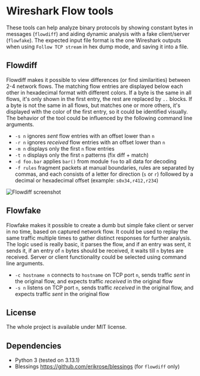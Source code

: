 Wireshark Flow tools
====================

These tools can help analyze binary protocols by showing constant bytes in
messages (`flowdiff`) and aiding dynamic analysis with a fake client/server
(`flowfake`). The expected input file format is the one Wireshark outputs
when using `Follow TCP stream` in hex dump mode, and saving it into a file.

Flowdiff
--------

Flowdiff makes it possible to view differences (or find similarities) between
2-4 network flows. The matching flow entries are displayed below each other
in hexadecimal format with different colors. If a byte is the same in all
flows, it's only shown in the first entry, the rest are replaced by `..`
blocks. If a byte is not the same in all flows, but matches one or more
others, it's displayed with the color of the first entry, so it could be
identified visually. The behavior of the tool could be influenced by the
following command line arguments.

 - `-s n` ignores *sent* flow entries with an offset lower than `n`
 - `-r n` ignores *received* flow entries with an offset lower than `n`
 - `-m n` displays only the first `n` flow entries
 - `-t n` displays only the first `n` patterns (fix diff + match)
 - `-d foo.bar` applies `bar()` from module `foo` to all data for decoding
 - `-f rules` fragment packets at manual boundaries, rules are separated by
   commas, and each consists of a letter for direction (`s` or `r`) followed
   by a decimal or hexadecimal offset (example: `s0x34,r412,r234`)

![Flowdiff screenshot](doc/flowdiff-screenshot.png)

Flowfake
--------

Flowfake makes it possible to create a dumb but simple fake client or server
in no time, based on captured network flow. It could be used to replay the
same traffic multiple times to gather distinct responses for further analysis.
The logic used is really basic, it parses the flow, and if an entry was sent,
it sends it, if an entry of `n` bytes should be received, it waits till `n`
bytes are received. Server or client functionality could be selected using
command line arguments.

 - `-c hostname n` connects to `hostname` on TCP port `n`, sends traffic *sent*
   in the original flow, and expects traffic *received* in the original flow
 - `-s n` listens on TCP port `n`, sends traffic *received* in the original
   flow, and expects traffic *sent* in the original flow

License
-------

The whole project is available under MIT license.

Dependencies
------------

 - Python 3 (tested on 3.13.1)
 - Blessings https://github.com/erikrose/blessings (for `flowdiff` only)

